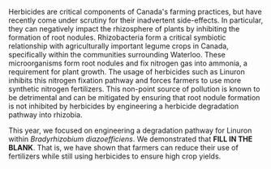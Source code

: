 Herbicides are critical components of Canada's farming practices, but have
recently come under scrutiny for their inadvertent side-effects. In particular,
they can negatively impact the rhizosphere of plants by inhibiting the
formation of root nodules. Rhizobacteria form a critical symbiotic relationship
with agriculturally important legume crops in Canada, specifically within the
communities surrounding Waterloo. These microorganisms form root nodules and
fix nitrogen gas into ammonia, a requirement for plant growth. The usage of
herbicides such as Linuron inhibits this nitrogen fixation pathway and forces
farmers to use more synthetic nitrogen fertilizers. This non-point source of
pollution is known to be detrimental and can be mitigated by ensuring that root
nodule formation is not inhibited by herbicides by engineering a herbicide
degradation pathway into rhizobia.

This year, we focused on engineering a degradation pathway for Linuron within
<i>Bradyrhizobium diazoefficiens</i>.  We demonstrated that <b>FILL IN THE
BLANK</b>. That is, we have shown that farmers can reduce their use of
fertilizers while still using herbicides to ensure high crop yields.
	
